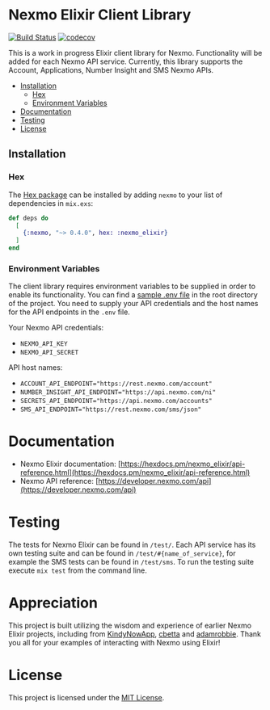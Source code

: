 # Nexmo Elixir Client Library

[![Build Status](https://travis-ci.org/nexmo-community/nexmo-elixir.svg?branch=main)](https://travis-ci.org/nexmo-community/nexmo-elixir)
 [![codecov](https://codecov.io/gh/nexmo-community/nexmo-elixir/branch/master/graph/badge.svg)](https://codecov.io/gh/nexmo-community/nexmo-elixir)

This is a work in progress Elixir client library for Nexmo. Functionality will be added for each Nexmo API service. Currently, this library supports the Account, Applications, Number Insight and SMS Nexmo APIs.

* [Installation](#installation)
  * [Hex](#hex)
  * [Environment Variables](#environment-variables)
* [Documentation](#documentation)
* [Testing](#testing)
* [License](#license)

## Installation

### Hex

The [Hex package](https://hex.pm/packages/nexmo_elixir) can be installed by adding `nexmo` to your list of dependencies in `mix.exs`:

```elixir
def deps do
  [
    {:nexmo, "~> 0.4.0", hex: :nexmo_elixir}
  ]
end
```

### Environment Variables

The client library requires environment variables to be supplied in order to enable its functionality. You can find a [sample .env file](/.env.sample) in the root directory of the project. You need to supply your API credentials and the host names for the API endpoints in the `.env` file.

Your Nexmo API credentials:
* `NEXMO_API_KEY`
* `NEXMO_API_SECRET`

API host names:
* `ACCOUNT_API_ENDPOINT="https://rest.nexmo.com/account"`
* `NUMBER_INSIGHT_API_ENDPOINT="https://api.nexmo.com/ni"`
* `SECRETS_API_ENDPOINT="https://api.nexmo.com/accounts"`
* `SMS_API_ENDPOINT="https://rest.nexmo.com/sms/json"`

# Documentation

* Nexmo Elixir documentation: [https://hexdocs.pm/nexmo_elixir/api-reference.html](https://hexdocs.pm/nexmo_elixir/api-reference.html)
* Nexmo API reference: [https://developer.nexmo.com/api](https://developer.nexmo.com/api)

# Testing

The tests for Nexmo Elixir can be found in `/test/`. Each API service has its own testing suite and can be found in `/test/#{name_of_service}`, for example the SMS tests can be found in `/test/sms`. To run the testing suite execute `mix test` from the command line.

# Appreciation

This project is built utilizing the wisdom and experience of earlier Nexmo Elixir projects, including from [KindyNowApp](https://github.com/KindyNowApp/ex_nexmo), [cbetta](https://github.com/cbetta/nexmo-elixir) and [adamrobbie](https://github.com/adamrobbie/exnexmo). Thank you all for your examples of interacting with Nexmo using Elixir!

# License

This project is licensed under the [MIT License](LICENSE).